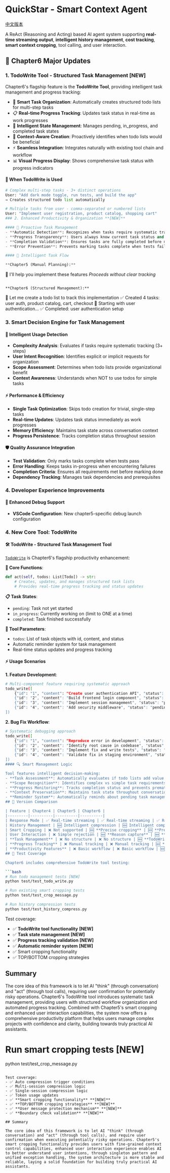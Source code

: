 # QuickStar - Smart Context Agent

[中文版本](./README_zh.md)

A ReAct (Reasoning and Acting) based AI agent system supporting **real-time streaming output**, **intelligent history management**, **cost tracking**, **smart context cropping**, tool calling, and user interaction.

## 🚀 Chapter6 Major Updates

### 1. TodoWrite Tool - Structured Task Management **[NEW]**

Chapter6's flagship feature is the **TodoWrite Tool**, providing intelligent task management and progress tracking:
- 🎯 **Smart Task Organization**: Automatically creates structured todo lists for multi-step tasks
- 📋 **Real-time Progress Tracking**: Updates task status in real-time as work progresses
- 🔄 **Intelligent State Management**: Manages pending, in_progress, and completed task states
- 🧠 **Context-Aware Creation**: Proactively identifies when todo lists would be beneficial
- ⚡ **Seamless Integration**: Integrates naturally with existing tool chain and workflow
- 📊 **Visual Progress Display**: Shows comprehensive task status with progress indicators

#### 🎯 When TodoWrite is Used
```python
# Complex multi-step tasks - 3+ distinct operations
User: "Add dark mode toggle, run tests, and build the app"
→ Creates structured todo list automatically

# Multiple tasks from user - comma-separated or numbered lists
User: "Implement user registration, product catalog, shopping cart"
### 2. Enhanced Productivity & Organization **[NEW]**

#### 📝 Proactive Task Management
- **Automatic Detection**: Recognizes when tasks require systematic tracking
- **Progress Transparency**: Users always know current task status and next steps
- **Completion Validation**: Ensures tasks are fully completed before marking as done
- **Error Prevention**: Prevents marking tasks complete when tests fail or errors occur

#### 🔄 Intelligent Task Flow

**Chapter5 (Manual Planning):**
```
🤖 I'll help you implement these features
*Proceeds without clear tracking*
```

**Chapter6 (Structured Management):**
```
🤖 Let me create a todo list to track this implementation
✅ Created 4 tasks: user auth, product catalog, cart, checkout
🔄 Starting with user authentication...
✅ Completed: user authentication setup
### 3. Smart Decision Engine for Task Management

#### 🧠 Intelligent Usage Detection
- **Complexity Analysis**: Evaluates if tasks require systematic tracking (3+ steps)
- **User Intent Recognition**: Identifies explicit or implicit requests for organization
- **Scope Assessment**: Determines when todo lists provide organizational benefit
- **Context Awareness**: Understands when NOT to use todos for simple tasks

#### ⚡ Performance & Efficiency
- **Single Task Optimization**: Skips todo creation for trivial, single-step tasks
- **Real-time Updates**: Updates task status immediately as work progresses
- **Memory Efficiency**: Maintains task state across conversation context
- **Progress Persistence**: Tracks completion status throughout session

#### 🛡️ Quality Assurance Integration
- **Test Validation**: Only marks tasks complete when tests pass
- **Error Handling**: Keeps tasks in-progress when encountering failures
- **Completion Criteria**: Ensures all requirements met before marking done
- **Dependency Tracking**: Manages task dependencies and prerequisites

### 4. Developer Experience Improvements

#### 🐛 Enhanced Debug Support
- **VSCode Configuration**: New chapter5-specific debug launch configuration
### 4. New Core Tool: TodoWrite

#### 🛠️ TodoWrite - Structured Task Management Tool

[`TodoWrite`](src/tools/todo_write.py) is Chapter6's flagship productivity enhancement:

**🎯 Core Functions**:
```python
def act(self, todos: List[Todo]) -> str:
    # Creates, updates, and manages structured task lists
    # Provides real-time progress tracking and status updates
```

**📋 Task States**:
- `pending`: Task not yet started
- `in_progress`: Currently working on (limit to ONE at a time)
- `completed`: Task finished successfully

**🔧 Tool Parameters**:
- `todos`: List of task objects with id, content, and status
- Automatic reminder system for task management
- Real-time status updates and progress tracking

#### ⚡ Usage Scenarios

**1. Feature Development**:
```bash
# Multi-component feature requiring systematic approach
todo_write([
    {"id": "1", "content": "Create user authentication API", "status": "pending"},
    {"id": "2", "content": "Build frontend login component", "status": "pending"},
    {"id": "3", "content": "Implement session management", "status": "pending"},
    {"id": "4", "content": "Add security middleware", "status": "pending"}
])
```

**2. Bug Fix Workflow**:
```bash
# Systematic debugging approach
todo_write([
    {"id": "1", "content": "Reproduce error in development", "status": "in_progress"},
    {"id": "2", "content": "Identify root cause in codebase", "status": "pending"},
    {"id": "3", "content": "Implement fix and write tests", "status": "pending"},
    {"id": "4", "content": "Validate fix in staging environment", "status": "pending"}
])
#### 🔍 Smart Management Logic

Tool features intelligent decision-making:
- **Task Assessment**: Automatically evaluates if todo lists add value
- **Scope Recognition**: Identifies complex vs simple task requirements  
- **Progress Monitoring**: Tracks completion status and prevents premature marking
- **Context Preservation**: Maintains task state throughout conversation
- **Reminder System**: Automatically reminds about pending task management
## 🎯 Version Comparison

| Feature | Chapter4 | Chapter5 | Chapter6 |
|---------|----------|----------|----------|
| Response Mode | ✅ Real-time streaming | ✅ Real-time streaming | ✅ Real-time streaming |
| History Management | 🆕 Intelligent compression | 🆕 Intelligent compression | 🆕 Intelligent compression |
| Smart Cropping | ❌ Not supported | 🆕 **Precise cropping** | 🆕 **Precise cropping** |
| User Interaction | ❌ Simple rejection | 🆕 **Reason capture** | 🆕 **Reason capture** |
| **Task Management** | ❌ No structure | ❌ No structure | 🆕 **TodoWrite tool** |
| **Progress Tracking** | ❌ Manual tracking | ❌ Manual tracking | 🆕 **Automated tracking** |
| **Productivity Features** | ❌ Basic workflow | ❌ Basic workflow | 🆕 **Structured workflow** |
## 🧪 Test Coverage

Chapter6 includes comprehensive TodoWrite tool testing:

```bash
# Run todo management tests [NEW]
python test/test_todo_write.py

# Run existing smart cropping tests
python test/test_crop_message.py

# Run history compression tests
python test/test_history_compress.py
```

Test coverage:
- ✅ **TodoWrite tool functionality** **[NEW]**
- ✅ **Task state management** **[NEW]**
- ✅ **Progress tracking validation** **[NEW]**
- ✅ **Automatic reminder system** **[NEW]**
- ✅ Smart cropping functionality
- ✅ TOP/BOTTOM cropping strategies
## Summary

The core idea of this framework is to let AI "think" (through conversation) and "act" (through tool calls), requiring user confirmation for potentially risky operations. Chapter6's TodoWrite tool introduces systematic task management, providing users with structured workflow organization and automated progress tracking. Combined with Chapter5's smart cropping and enhanced user interaction capabilities, the system now offers a comprehensive productivity platform that helps users manage complex projects with confidence and clarity, building towards truly practical AI assistants.

# Run smart cropping tests [NEW]
python test/test_crop_message.py
```

Test coverage:
- ✅ Auto compression trigger conditions
- ✅ Multi-session compression logic
- ✅ Single-session compression logic
- ✅ Token usage updates
- ✅ **Smart cropping functionality** **[NEW]**
- ✅ **TOP/BOTTOM cropping strategies** **[NEW]**
- ✅ **User message protection mechanism** **[NEW]**
- ✅ **Boundary check validation** **[NEW]**

## Summary

The core idea of this framework is to let AI "think" (through conversation) and "act" (through tool calls), and require user confirmation when executing potentially risky operations. Chapter5's smart cropping functionality provides users with fine-grained context control capabilities, enhanced user interaction experience enables AI to better understand user intentions, through singleton pattern and unified exception handling, the system architecture is more stable and reliable, laying a solid foundation for building truly practical AI assistants.
